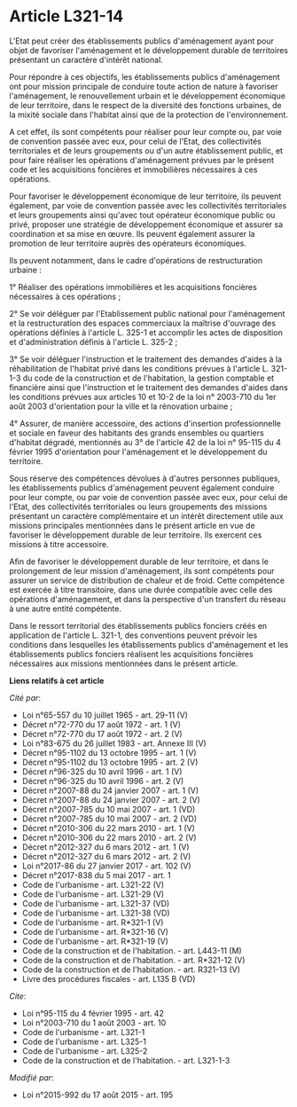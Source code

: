 # Article L321-14

L'Etat peut créer des établissements publics d'aménagement ayant pour objet de favoriser l'aménagement et le développement
durable de territoires présentant un caractère d'intérêt national. 

Pour répondre à ces objectifs, les établissements publics d'aménagement ont pour mission principale de conduire toute action
de nature à favoriser l'aménagement, le renouvellement urbain et le développement économique de leur territoire, dans le
respect de la diversité des fonctions urbaines, de la mixité sociale dans l'habitat ainsi que de la protection de
l'environnement. 

A cet effet, ils sont compétents pour réaliser pour leur compte ou, par voie de convention passée avec eux, pour celui de
l'Etat, des collectivités territoriales et de leurs groupements ou d'un autre établissement public, et pour faire réaliser
les opérations d'aménagement prévues par le présent code et les acquisitions foncières et immobilières nécessaires à ces
opérations. 

Pour favoriser le développement économique de leur territoire, ils peuvent également, par voie de convention passée avec les
collectivités territoriales et leurs groupements ainsi qu'avec tout opérateur économique public ou privé, proposer une
stratégie de développement économique et assurer sa coordination et sa mise en œuvre. Ils peuvent également assurer la
promotion de leur territoire auprès des opérateurs économiques. 

Ils peuvent notamment, dans le cadre d'opérations de restructuration urbaine : 

1° Réaliser des opérations immobilières et les acquisitions foncières nécessaires à ces opérations ; 

2° Se voir déléguer par l'Etablissement public national pour l'aménagement et la restructuration des espaces commerciaux la
maîtrise d'ouvrage des opérations définies à l'article L. 325-1 et accomplir les actes de disposition et d'administration
définis à l'article L. 325-2 ; 

3° Se voir déléguer l'instruction et le traitement des demandes d'aides à la réhabilitation de l'habitat privé dans les
conditions prévues à l'article L. 321-1-3 du code de la construction et de l'habitation, la gestion comptable et financière
ainsi que l'instruction et le traitement des demandes d'aides dans les conditions prévues aux articles 10 et 10-2 de la loi
n° 2003-710 du 1er août 2003 d'orientation pour la ville et la rénovation urbaine ; 

4° Assurer, de manière accessoire, des actions d'insertion professionnelle et sociale en faveur des habitants des grands
ensembles ou quartiers d'habitat dégradé, mentionnés au 3° de l'article 42 de la loi n° 95-115 du 4 février 1995
d'orientation pour l'aménagement et le développement du territoire. 

Sous réserve des compétences dévolues à d'autres personnes publiques, les établissements publics d'aménagement peuvent
également conduire pour leur compte, ou par voie de convention passée avec eux, pour celui de l'Etat, des collectivités
territoriales ou leurs groupements des missions présentant un caractère complémentaire et un intérêt directement utile aux
missions principales mentionnées dans le présent article en vue de favoriser le développement durable de leur territoire. Ils
exercent ces missions à titre accessoire. 

Afin de favoriser le développement durable de leur territoire, et dans le prolongement de leur mission d'aménagement, ils
sont compétents pour assurer un service de distribution de chaleur et de froid. Cette compétence est exercée à titre
transitoire, dans une durée compatible avec celle des opérations d'aménagement, et dans la perspective d'un transfert du
réseau à une autre entité compétente. 

Dans le ressort territorial des établissements publics fonciers créés en application de l'article L. 321-1, des conventions
peuvent prévoir les conditions dans lesquelles les établissements publics d'aménagement et les établissements publics
fonciers réalisent les acquisitions foncières nécessaires aux missions mentionnées dans le présent article.

**Liens relatifs à cet article**

_Cité par_:

  - Loi n°65-557 du 10 juillet 1965 - art. 29-11 (V)
  - Décret n°72-770 du 17 août 1972 - art. 1 (V)
  - Décret n°72-770 du 17 août 1972 - art. 2 (V)
  - Loi n°83-675 du 26 juillet 1983 - art. Annexe III (V)
  - Décret n°95-1102 du 13 octobre 1995 - art. 1 (V)
  - Décret n°95-1102 du 13 octobre 1995 - art. 2 (V)
  - Décret n°96-325 du 10 avril 1996 - art. 1 (V)
  - Décret n°96-325 du 10 avril 1996 - art. 2 (V)
  - Décret n°2007-88 du 24 janvier 2007 - art. 1 (V)
  - Décret n°2007-88 du 24 janvier 2007 - art. 2 (V)
  - Décret n°2007-785 du 10 mai 2007 - art. 1 (VD)
  - Décret n°2007-785 du 10 mai 2007 - art. 2 (VD)
  - Décret n°2010-306 du 22 mars 2010 - art. 1 (V)
  - Décret n°2010-306 du 22 mars 2010 - art. 2 (V)
  - Décret n°2012-327  du 6 mars 2012 - art. 1 (V)
  - Décret n°2012-327  du 6 mars 2012 - art. 2 (V)
  - Loi n°2017-86 du 27 janvier 2017 - art. 102 (V)
  - Décret n°2017-838 du 5 mai 2017 - art. 1
  - Code de l'urbanisme - art. L321-22 (V)
  - Code de l'urbanisme - art. L321-29 (V)
  - Code de l'urbanisme - art. L321-37 (VD)
  - Code de l'urbanisme - art. L321-38 (VD)
  - Code de l'urbanisme - art. R*321-1 (V)
  - Code de l'urbanisme - art. R*321-16 (V)
  - Code de l'urbanisme - art. R*321-19 (V)
  - Code de la construction et de l'habitation. - art. L443-11 (M)
  - Code de la construction et de l'habitation. - art. R*321-12 (V)
  - Code de la construction et de l'habitation. - art. R321-13 (V)
  - Livre des procédures fiscales - art. L135 B (VD)

_Cite_:

  - Loi n°95-115 du 4 février 1995 - art. 42
  - Loi n°2003-710 du 1 août 2003 - art. 10
  - Code de l'urbanisme - art. L321-1
  - Code de l'urbanisme - art. L325-1
  - Code de l'urbanisme - art. L325-2
  - Code de la construction et de l'habitation. - art. L321-1-3

_Modifié par_:

  - Loi n°2015-992 du 17 août 2015 - art. 195
